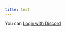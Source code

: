```yaml
---
title: test
---
```

<link rel="stylesheet" type="text/css" href="./material.min.css" />
<p>You can <a href="https://www.youtube.com/watch?v=cSAp9sBzPbc">Login with Discord</a></p>
